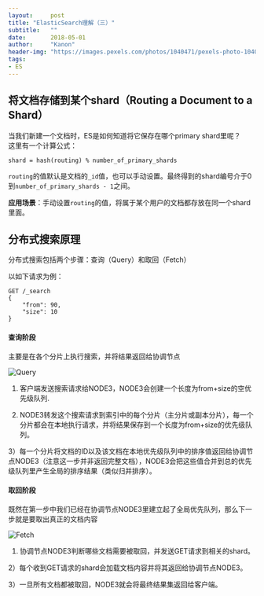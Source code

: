 ```yaml
---
layout:     post
title: "ElasticSearch理解（三）"
subtitle:   ""
date:       2018-05-01
author:     "Kanon"
header-img: "https://images.pexels.com/photos/1040471/pexels-photo-1040471.jpeg?auto=compress&cs=tinysrgb&dpr=2&h=750&w=1260"
tags:
- ES
---
```

## 将文档存储到某个shard（Routing a Document to a Shard）
当我们新建一个文档时，ES是如何知道将它保存在哪个primary shard里呢？  
这里有一个计算公式：
```
shard = hash(routing) % number_of_primary_shards
```
`routing`的值默认是文档的`_id`值，也可以手动设置。最终得到的shard编号介于0到`number_of_primary_shards - 1`之间。

**应用场景**：手动设置`routing`的值，将属于某个用户的文档都存放在同一个shard里面。

## 分布式搜索原理
分布式搜索包括两个步骤：查询（Query）和取回（Fetch）

以如下请求为例：
```
GET /_search
{
    "from": 90,
    "size": 10
}
```

#### 查询阶段
主要是在各个分片上执行搜索，并将结果返回给协调节点

![Query](https://www.elastic.co/guide/en/elasticsearch/guide/current/images/elas_0901.png)

1) 客户端发送搜索请求给NODE3，NODE3会创建一个长度为from+size的空优先级队列.

2) NODE3转发这个搜索请求到索引中的每个分片（主分片或副本分片），每一个分片都会在本地执行请求，并将结果保存到一个长度为from+size的优先级队列。

3）每一个分片将文档的ID以及该文档在本地优先级队列中的排序值返回给协调节点NODE3（注意这一步并非返回完整文档），NODE3会把这些值合并到总的优先级队列里产生全局的排序结果（类似归并排序）。

#### 取回阶段
既然在第一步中我们已经在协调节点NODE3里建立起了全局优先队列，那么下一步就是要取出真正的文档内容

![Fetch](https://www.elastic.co/guide/en/elasticsearch/guide/current/images/elas_0902.png)

1) 协调节点NODE3判断哪些文档需要被取回，并发送GET请求到相关的shard。

2）每个收到GET请求的shard会加载文档内容并将其返回给协调节点NODE3。

3）一旦所有文档都被取回，NODE3就会将最终结果集返回给客户端。

<br><br><br><br>
